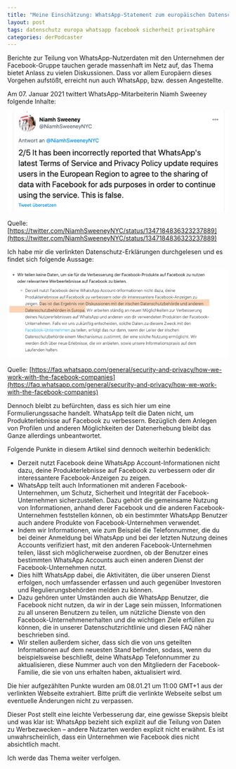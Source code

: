 ```yaml
---
title: "Meine Einschätzung: WhatsApp-Statement zum europäischen Datenschutz"
layout: post
tags: datenschutz europa whatsapp facebook sicherheit privatsphäre
categories: derPodcaster
---
```


Berichte zur Teilung von WhatsApp-Nutzerdaten mit den Unternehmen der Facebook-Gruppe tauchen gerade massenhaft im Netz auf, das Thema bietet Anlass zu vielen Diskussionen. Dass vor allem Europäern dieses Vorgehen aufstößt, erreicht nun auch WhatsApp, bzw. dessen Angestellte.

Am 07. Januar 2021 twittert WhatsApp-Mitarbeiterin Niamh Sweeney folgende Inhalte:

![](/assets/posts/derPodcaster/2021-01-08-whatsapp/Bildschirmfoto-2021-01-08-um-11.01.04.png)

Quelle: [https://twitter.com/NiamhSweeneyNYC/status/1347184836323237889](https://twitter.com/NiamhSweeneyNYC/status/1347184836323237889)

Ich habe mir die verlinkten Datenschutz-Erklärungen durchgelesen und es findet sich folgende Aussage:

![](/assets/posts/derPodcaster/2021-01-08-whatsapp/whatsapp-privacy-update.png)

Quelle: [https://faq.whatsapp.com/general/security-and-privacy/how-we-work-with-the-facebook-companies](https://faq.whatsapp.com/general/security-and-privacy/how-we-work-with-the-facebook-companies)

Dennoch bleibt zu befürchten, dass es sich hier um eine Formulierungssache handelt. WhatsApp teilt die Daten nicht, um Produkterlebnisse auf Facebook zu verbessern. Bezüglich dem Anlegen von Profilen und anderen Möglichkeiten der Datenerhebung bleibt das Ganze allerdings unbeantwortet.

Folgende Punkte in diesem Artikel sind dennoch weiterhin bedenklich:

- Derzeit nutzt Facebook deine WhatsApp Account-Informationen nicht dazu, deine Produkterlebnisse auf Facebook zu verbessern oder dir interessantere Facebook-Anzeigen zu zeigen.
- WhatsApp teilt auch Informationen mit anderen Facebook-Unternehmen, um Schutz, Sicherheit und Integrität der Facebook-Unternehmen sicherzustellen. Dazu gehört die gemeinsame Nutzung von Informationen, anhand derer Facebook und die anderen Facebook-Unternehmen feststellen können, ob ein bestimmter WhatsApp Benutzer auch andere Produkte von Facebook-Unternehmen verwendet.
- Indem wir Informationen, wie zum Beispiel die Telefonnummer, die du bei deiner Anmeldung bei WhatsApp und bei der letzten Nutzung deines Accounts verifiziert hast, mit den anderen Facebook-Unternehmen teilen, lässt sich möglicherweise zuordnen, ob der Benutzer eines bestimmten WhatsApp Accounts auch einen anderen Dienst der Facebook-Unternehmen nutzt.
- Dies hilft WhatsApp dabei, die Aktivitäten, die über unseren Dienst erfolgen, noch umfassender erfassen und auch gegenüber Investoren und Regulierungsbehörden melden zu können.
- Dazu gehören unter Umständen auch die WhatsApp Benutzer, die Facebook nicht nutzen, da wir in der Lage sein müssen, Informationen zu all unseren Benutzern zu teilen, um nützliche Dienste von den Facebook-Unternehmenerhalten und die wichtigen Ziele erfüllen zu können, die in unserer Datenschutzrichtlinie und diesen FAQ näher beschrieben sind.
- Wir stellen außerdem sicher, dass sich die von uns geteilten Informationen auf dem neuesten Stand befinden, sodass, wenn du beispielsweise beschließt, deine WhatsApp Telefonnummer zu aktualisieren, diese Nummer auch von den Mitgliedern der Facebook-Familie, die sie von uns erhalten haben, aktualisiert wird.

     

Die hier aufgezählten Punkte wurden am 08.01.21 um 11:00 GMT+1 aus der verlinkten Webseite extrahiert. Bitte prüft die verlinkte Webseite selbst um eventuelle Änderungen nicht zu verpassen.

Dieser Post stellt eine leichte Verbesserung dar, eine gewisse Skepsis bleibt und was klar ist: WhatsApp bezieht sich explizit auf die Teilung von Daten zu Werbezwecken – andere Nutzarten werden explizit nicht erwähnt. Es ist unwahrscheinlich, dass ein Unternehmen wie Facebook dies nicht absichtlich macht.

Ich werde das Thema weiter verfolgen.